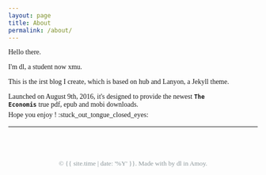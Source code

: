 ```yaml
---
layout: page
title: About  
permalink: /about/
---
```

<style>
  .page{
    margin-top: 3em;  /*About title*/
}
  .page-title{
    margin-bottom: .5em;  /*About title*/    
  }
</style>

Hello there.

I'm dl, a student now <span class="fa-color"><i class="fa fa-linkedin-square" aria-hidden="true"></i></span> xmu.

This is the <span class="fa-color"><i class="fa fa-facebook-square" aria-hidden="true"></i></span>irst blog I create, which is based on <span class="fa-color"><i class="fa fa-git-square" aria-hidden="true"></i></span>hub and Lanyon, a Jekyll theme.

Launched on August 9th, 2016, it's designed to provide the newest <code><b>The Economis</b><i class="fa fa-tumblr-square" aria-hidden="true"></i></code> true pdf, epub and mobi downloads.

<p style="margin-top:-.7em;">
Hope you enjoy&nbsp;! :stuck_out_tongue_closed_eyes:
</p>
<style>
.emoji{
    width:1.3em;
    height:1.3em;
    display: inline-block;
    margin-top: .7em;
}
</style>

<hr style="margin-bottom: 3em; border-top: 1px solid #fafafa; border-bottom: 1px solid #fafafa;" />

<!--footer-->
<div class="footer">
&copy; {{ site.time | date: '%Y' }}. Made with <i class="fa fa-heart footer_v2__loveheart footer_v2__auxiliary-icon"></i> by dl in Amoy.
</div>

<style>
  @font-face {font-family: 'Times New Roman'; src: url("/public/fonts/times_new_roman.ttf")};
</style>

<style>
body {
    font-family: 'Times New Roman';
}
span.fa-color{
     color: #268bd2;  
 }
.footer{
  text-align:center;
  font-size: 13.25px;
  margin-bottom: 12px; 
  margin-top: 65px;
  color: #8A9599;
  }
.fa.fa-heart{
  color:#FF4D4D;
}
.fa.fa-heart:hover {
  color: #D93636
}
</style>